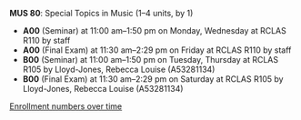 **MUS 80**: Special Topics in Music (1–4 units, by 1)

- **A00** (Seminar) at 11:00 am–1:50 pm on Monday, Wednesday at RCLAS R110 by staff
- **A00** (Final Exam) at 11:30 am–2:29 pm on Friday at RCLAS R110 by staff
- **B00** (Seminar) at 11:00 am–1:50 pm on Tuesday, Thursday at RCLAS R105 by Lloyd-Jones, Rebecca Louise (A53281134)
- **B00** (Final Exam) at 11:30 am–2:29 pm on Saturday at RCLAS R105 by Lloyd-Jones, Rebecca Louise (A53281134)

[Enrollment numbers over time](./MUS80.tsv)
